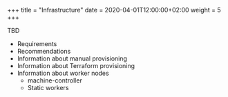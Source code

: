 +++
title = "Infrastructure"
date = 2020-04-01T12:00:00+02:00
weight = 5
+++

TBD

* Requirements
* Recommendations
* Information about manual provisioning
* Information about Terraform provisioning
* Information about worker nodes
  * machine-controller
  * Static workers
